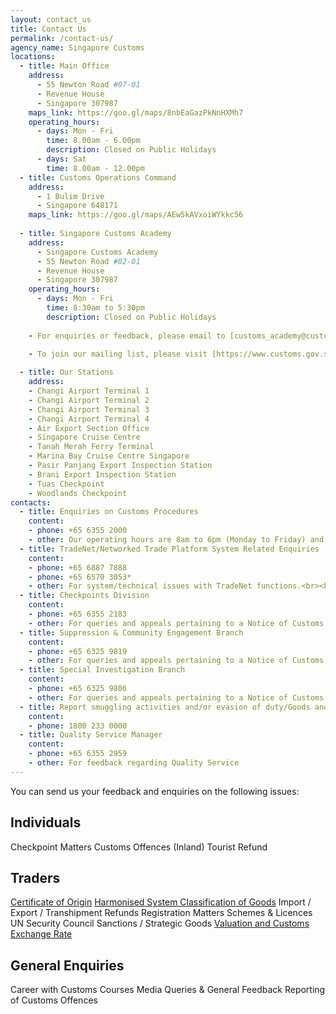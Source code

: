 ```yaml
---
layout: contact_us
title: Contact Us
permalink: /contact-us/
agency_name: Singapore Customs
locations:
  - title: Main Office
    address:
      - 55 Newton Road #07-01
      - Revenue House
      - Singapore 307987
    maps_link: https://goo.gl/maps/8nbEaGazPkNnHXMh7
    operating_hours:
      - days: Mon - Fri
        time: 8.00am - 6.00pm
        description: Closed on Public Holidays
      - days: Sat
        time: 8.00am - 12.00pm
  - title: Customs Operations Command
    address:
      - 1 Bulim Drive
      - Singapore 648171
    maps_link: https://goo.gl/maps/AEw5kAVxoiWYkkc56
    
  - title: Singapore Customs Academy
    address:
      - Singapore Customs Academy  
      - 55 Newton Road #02-01  
      - Revenue House  
      - Singapore 307987  
    operating_hours:
      - days: Mon - Fri
        time: 8:30am to 5:30pm
        description: Closed on Public Holidays  
  
    - For enquiries or feedback, please email to [customs_academy@customs.gov.sg](mailto:customs_academy@customs.gov.sg).

    - To join our mailing list, please visit [https://www.customs.gov.sg/subscribe](https://www.customs.gov.sg/subscribe).
    
  - title: Our Stations
    address:
    - Changi Airport Terminal 1
    - Changi Airport Terminal 2
    - Changi Airport Terminal 3
    - Changi Airport Terminal 4
    - Air Export Section Office
    - Singapore Cruise Centre
    - Tanah Merah Ferry Terminal
    - Marina Bay Cruise Centre Singapore
    - Pasir Panjang Export Inspection Station
    - Brani Export Inspection Station
    - Tuas Checkpoint
    - Woodlands Checkpoint
contacts:
  - title: Enquiries on Customs Procedures
    content:
    - phone: +65 6355 2000
    - other: Our operating hours are 8am to 6pm (Monday to Friday) and 8am to 12pm (Saturday). We are closed on Sunday and public holidays.<br><br>Our peak hours are 10am to 12pm, and 3pm to 5pm. If we are unable to answer your call, you will be prompted to leave your contact number. We will return your call by the next working day.<br><br>You may refer to this guide on our Interactive Call Flow.
  - title: TradeNet/Networked Trade Platform System Related Enquiries
    content:
    - phone: +65 6887 7888
    - phone: +65 6570 3053*
    - other: For system/technical issues with TradeNet functions.<br><br>For system/technical issues with Networked Trade Platform functions.<br><br>*Our operating hours are 8am to 8pm (Monday to Friday) and 8am to 2pm (Saturday). We are closed on Sunday and public holidays.
  - title: Checkpoints Division
    content:
    - phone: +65 6355 2183
    - other: For queries and appeals pertaining to a Notice of Customs Offence by Singapore Customs Checkpoint Division.
  - title: Suppression & Community Engagement Branch
    content:
    - phone: +65 6325 9819
    - other: For queries and appeals pertaining to a Notice of Customs Offence by Singapore Customs Suppression & Community Engagement Branch.
  - title: Special Investigation Branch
    content:
    - phone: +65 6325 9806
    - other: For queries and appeals pertaining to a Notice of Customs Offence by Singapore Customs Special Investigation Branch
  - title: Report smuggling activities and/or evasion of duty/Goods and Services Tax (GST)
    content:
    - phone: 1800 233 0000
  - title: Quality Service Manager
    content:
    - phone: +65 6355 2959
    - other: For feedback regarding Quality Service
---
```

You can send us your feedback and enquiries on the following issues:

## Individuals

Checkpoint Matters
Customs Offences (Inland)
Tourist Refund

## Traders

[Certificate of Origin](https://form.gov.sg/#!/5e7025bbbce24a0011937cbd)
[Harmonised System Classification of Goods](https://form.gov.sg/#!/5e6713af65cca600110d2d43)
Import / Export / Transhipment
Refunds
Registration Matters
Schemes & Licences
UN Security Council Sanctions / Strategic Goods
[Valuation and Customs Exchange Rate](https://form.gov.sg/#!/5e6ed24b39ddca001164cce2)

## General Enquiries

Career with Customs
Courses
Media Queries & General Feedback
Reporting of Customs Offences

